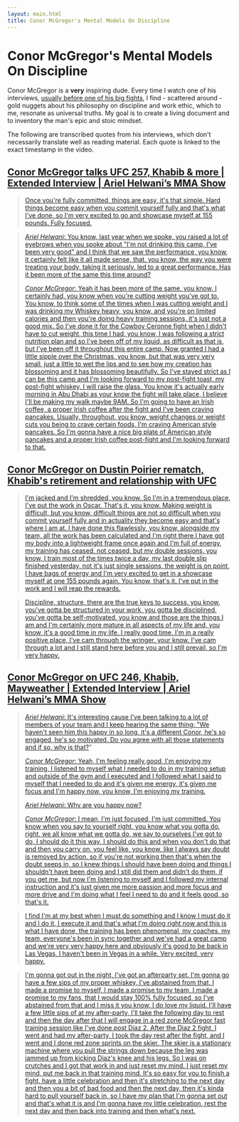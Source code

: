 ```yaml
---
layout: main.html
title: Conor McGregor's Mental Models On Discipline
---
```


# Conor McGregor's Mental Models On Discipline

Conor McGregor is a **very** inspiring dude. Every time I watch
one of his interviews, [usually before one of his big fights](https://www.youtube.com/watch?v=h3hHqipLj6c), I find - scattered around - gold nuggets about his philosophy on discipline and work ethic, which to me, resonate as universal truths. My goal is to create a living document and to inventory the man's epic and stoic mindset.

The following are transcribed quotes from his interviews, which don't necessarily translate well as reading material. Each quote is linked to the exact timestamp in the video.

## [Conor McGregor talks UFC 257, Khabib & more | Extended Interview | Ariel Helwani’s MMA Show](https://www.youtube.com/watch?v=h3hHqipLj6c)

> [Once you're fully committed, things are easy, it's that simple. Hard things become easy when you commit yourself fully and that's what I've done, so I'm very excited to go and showcase myself at 155 pounds. Fully focused.](https://youtu.be/h3hHqipLj6c?t=1006)

> [_Ariel Helwani_: You know, last year when we spoke, you raised a lot of eyebrows when you spoke about "I'm not drinking this camp, I've been very good" and I think that we saw the performance, you know, it certainly felt like it all made sense, that, you know, the way you were treating your body, taking it seriously, led to a great performance. Has it been more of the same this time around?](https://youtu.be/h3hHqipLj6c?t=1555)
>
> [_Conor McGregor_: Yeah it has been more of the same, you know, I certainly had, you know when you're cutting weight you've got to. You know, to think some of the times when I was cutting weight and I was drinking my Whiskey heavy, you know, and you're on limited calories and then you're doing heavy training sessions, it's just not a good mix. So I've done it for the Cowboy Ceronne fight when I didn't have to cut weight, this time I had, you know, I was following a strict nutrition plan and so I've been off of my liquid, as difficult as that is, but I've been off it throughout this entire camp. Now granted I had a little sipple over the Christmas, you know, but that was very very small, just a little to wet the lips and to see how my creation has blossoming and it has blossoming beautifully. So I've stayed strict as I can be this camp and I'm looking forward to my post-fight toast, my post-fight whiskey, I will raise the glass. You know it's actually early morning in Abu Dhabi as your know the fight will take place, I believe I'll be making my walk maybe 9AM. So I'm going to have an Irish coffee, a proper Irish coffee after the fight and I've been craving pancakes. Usually, throughout, you know, weight changes or weight cuts you being to crave certain foods, I'm craving American style pancakes. So I'm gonna have a nice big plate of American style pancakes and a proper Irish coffee post-fight and I'm looking forward to that.](https://youtu.be/h3hHqipLj6c?t=1555)

## [Conor McGregor on Dustin Poirier rematch, Khabib's retirement and relationship with UFC](https://youtube.com/watch?v=mnFueYKI8GE)

> [I'm jacked and I'm shredded, you know. So I'm in a tremendous place, I've put the work in Oscar. That's it, you know. Making weight is difficult, but you know, difficult things are not so difficult when you commit yourself fully and in actuality they become easy and that's where I am at. I have done this flawlessly, you know, alongside my team, all the work has been calculated and I'm right there I have got my body into a lightweight frame once again and I'm full of energy, my training has ceased, not ceased, but my double sessions, you know, I train most of the times twice a day, my last double slip finished yesterday, not it's just single sessions, the weight is on point, I have bags of energy and I'm very excited to get in a showcase myself at one 155 pounds again. You know, that's it. I've put in the work and I will reap the rewards.](https://youtu.be/mnFueYKI8GE?t=766)

> [Discipline, structure, there are the true keys to success, you know, you've gotta be structured in your work, you gotta be disciplined, you've gotta be self-motivated, you know and those are the things I am and I'm certainly more mature in all aspects of my life and, you know, it's a good time in my life, I really good time, I'm in a really positive place, I've cam through the wringer, your know, I've cam through a lot and I still stand here before you and I still prevail, so I'm very happy.](https://youtu.be/mnFueYKI8GE?t=849)

## [Conor McGregor on UFC 246, Khabib, Mayweather | Extended Interview | Ariel Helwani’s MMA Show](https://www.youtube.com/watch?v=0lzbKIwLc8k)

> [_Ariel Helwani_: It's interesting cause I've been talking to a lot of members of your team and I keep hearing the same thing: "We haven't seen him this happy in so long, it's a different Conor, he's so engaged, he's so motivated. Do you agree with all those statements and if so, why is that?](https://youtu.be/0lzbKIwLc8k?t=23)"
>
> [_Conor McGregor_: Yeah, I'm feeling really good, I'm enjoying my training, I listened to myself what I needed to do in my training setup and outside of the gym and I executed and I followed what I said to myself that I needed to do and it's given me energy, it's given me focus and I'm happy now, you know, I'm enjoying my training.](https://youtu.be/0lzbKIwLc8k?t=23)
>
> [_Ariel Helwani_: Why are you happy now?](https://youtu.be/0lzbKIwLc8k?t=23)
>
> [_Conor McGregor_: I mean, I'm just focused, I'm just committed. You know when you say to yourself right, you know what you gotta do, right, we all know what we gotta do, we say to ourselves I've got to do, I should do it this way, I should do this and when you don't do that and then you carry on, you feel like, you know, like I always say doubt is removed by action, so if you're not working then that's when the doubt seeps in, so I knew things I should have been doing and things I shouldn't have been doing and I still did them and didn't do them, if you get me, but now I'm listening to myself and I followed my internal instruction and it's just given me more passion and more focus and more drive and I'm doing what I feel I need to do and it feels good, so that's it.](https://youtu.be/0lzbKIwLc8k?t=23)

> [I find I'm at my best when I must do something and I know I must do it and I do it, I execute it and that's what I'm doing right now and this is what I have done, the training has been phenomenal, my coaches, my team, everyone's been in sync together and we've had a great camp and we're very very happy here and obviously it's good to be back in Las Vegas, I haven't been in Vegas in a while. Very excited, very happy.](https://youtu.be/0lzbKIwLc8k?t=107)

> [I'm gonna got out in the night, I've got an afterparty set. I'm gonna go have a few sips of my proper whiskey, I've abstained from that, I made a promise to myself, I made a promise to my team, I made a promise to my fans, that I would stay 100% fully focused, so I've abstained from that and I miss it you know, I do love my liquid. I'll have a few little sips of at my after-party, I'll take the following day to rest and then the day after that I will engage in a red zone McGregor fast training session like I've done post Diaz 2. After the Diaz 2 fight, I went and had my after-party, I took the day rest after the fight, and I went and I done red zone sprints on the skier. The skier is a stationary machine where you pull the strings down because the leg was jammed up from kicking Diaz's knee and his legs. So I was on crutches and I got that work in and just reset my mind. I just reset my mind, put me back in that training mind. It's so easy for you to finish a fight, have a little celebration and then it's stretching to the next day and then you a bit of bad food and then the next day, then it's kinda hard to pull yourself back in, so I have my plan that I'm gonna set out and that's what it is and I'm gonna have my little celebration, rest the next day and then back into training and then what's next.](https://youtu.be/0lzbKIwLc8k?t=1321)
